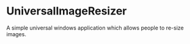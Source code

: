 # UniversalImageResizer
A simple universal windows application which allows people to re-size images.
